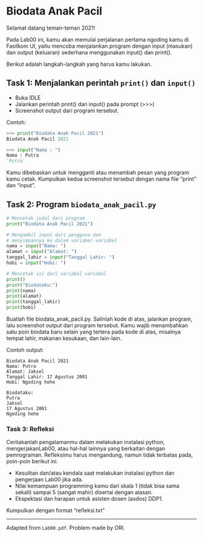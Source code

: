 # Biodata Anak Pacil

Selamat datang teman-teman 2021!

Pada Lab00 ini, kamu akan memulai perjalanan pertama ngoding kamu di Fasilkom UI, yaitu mencoba menjalankan program dengan input (masukan) dan output (keluaran) sederhana menggunakan input() dan print().

Berikut adalah langkah-langkah yang harus kamu lakukan.

## Task 1: Menjalankan perintah `print()` dan `input()`

-   Buka IDLE
-   Jalankan perintah print() dan input() pada prompt (>>>)
-   Screenshot output dari program tersebut.

Contoh:

```py
>>> print("Biodata Anak Pacil 2021")
Biodata Anak Pacil 2021

>>> input("Nama : ")
Nama : Putra
'Putra'
```

Kamu dibebaskan untuk mengganti atau menambah pesan yang program kamu cetak. Kumpulkan kedua screenshot tersebut dengan nama file “print” dan “input”.

## Task 2: Program `biodata_anak_pacil.py`

```py
# Mencetak judul dari program
print("Biodata Anak Pacil 2021")

# Mengambil input dari pengguna dan
# menyimpannya ke dalam variabel-variabel
nama = input("Nama: ")
alamat = input("Alamat: ")
tanggal_lahir = input("Tanggal Lahir: ")
hobi = input("Hobi: ")

# Mencetak isi dari variabel variabel
print()
print("Biodataku:")
print(nama)
print(alamat)
print(tanggal_lahir)
print(hobi)
```

Buatlah file biodata_anak_pacil.py. Salinlah kode di atas, jalankan program, lalu screenshot output dari program tersebut.
Kamu wajib menambahkan satu poin biodata baru selain yang tertera pada kode di atas, misalnya tempat lahir, makanan kesukaan, dan lain-lain.

Contoh output:

```
Biodata Anak Pacil 2021
Nama: Putra
Alamat: Jaksel
Tanggal Lahir: 17 Agustus 2001
Hobi: Ngoding hehe

Biodataku:
Putra
Jaksel
17 Agustus 2001
Ngoding hehe
```

### Task 3: Refleksi

Ceritakanlah pengalamanmu dalam melakukan instalasi python, mengerjakanLab00, atau hal-hal lainnya yang berkaitan dengan pemrograman.
Refleksimu harus mengandung, namun tidak terbatas pada, poin-poin berikut ini.

-   Kesulitan dan/atau kendala saat melakukan instalasi python dan pengerjaan Lab00 jika ada.
-   Nilai kemampuan programming kamu dari skala 1 (tidak bisa sama sekali) sampai 5 (sangat mahir) disertai dengan alasan.
-   Ekspektasi dan harapan untuk asisten dosen (asdos) DDP1.

Kumpulkan dengan format “refleksi.txt”

---

Adapted from `Lab00.pdf`. Problem made by ORI.
